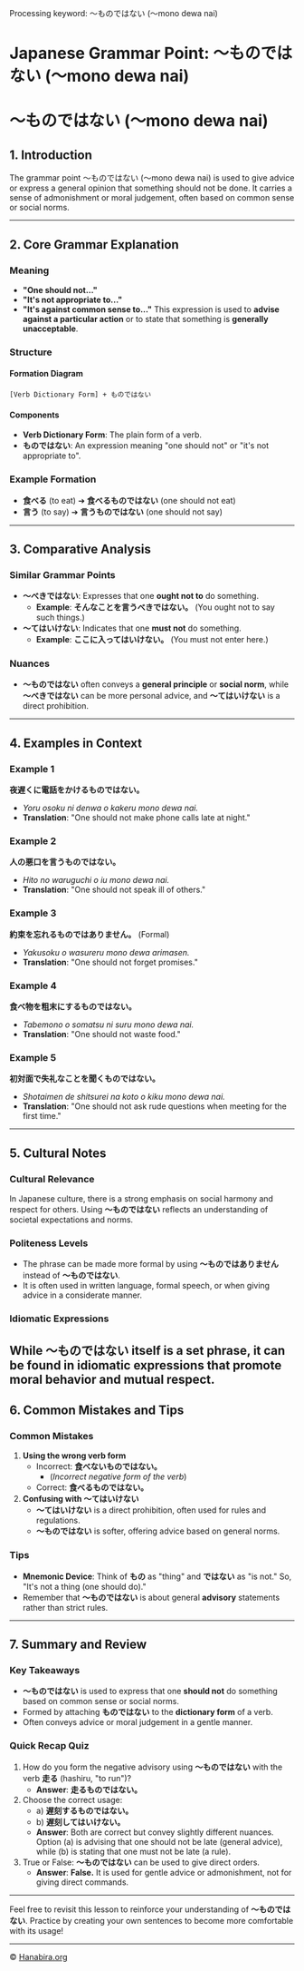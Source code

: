 Processing keyword: ～ものではない (〜mono dewa nai)
# Japanese Grammar Point: ～ものではない (〜mono dewa nai)
# ～ものではない (〜mono dewa nai)
## 1. Introduction
The grammar point ～ものではない (〜mono dewa nai) is used to give advice or express a general opinion that something should not be done. It carries a sense of admonishment or moral judgement, often based on common sense or social norms.

---
## 2. Core Grammar Explanation
### Meaning
- **"One should not..."**
- **"It's not appropriate to..."**
- **"It's against common sense to..."**
This expression is used to **advise against a particular action** or to state that something is **generally unacceptable**.
### Structure
#### Formation Diagram
```plaintext
[Verb Dictionary Form] + ものではない
```
#### Components
- **Verb Dictionary Form**: The plain form of a verb.
- **ものではない**: An expression meaning "one should not" or "it's not appropriate to".
### Example Formation
- **食べる** (to eat) ➔ **食べるものではない** (one should not eat)
- **言う** (to say) ➔ **言うものではない** (one should not say)
---
## 3. Comparative Analysis
### Similar Grammar Points
- **～べきではない**: Expresses that one **ought not to** do something.
  - **Example**: **そんなことを言うべきではない。** (You ought not to say such things.)
- **～てはいけない**: Indicates that one **must not** do something.
  - **Example**: **ここに入ってはいけない。** (You must not enter here.)
### Nuances
- **～ものではない** often conveys a **general principle** or **social norm**, while **～べきではない** can be more personal advice, and **～てはいけない** is a direct prohibition.
---
## 4. Examples in Context
### Example 1
**夜遅くに電話をかけるものではない。**
- *Yoru osoku ni denwa o kakeru mono dewa nai.*
- **Translation**: "One should not make phone calls late at night."
### Example 2
**人の悪口を言うものではない。**
- *Hito no waruguchi o iu mono dewa nai.*
- **Translation**: "One should not speak ill of others."
### Example 3
**約束を忘れるものではありません。** (Formal)
- *Yakusoku o wasureru mono dewa arimasen.*
- **Translation**: "One should not forget promises."
### Example 4
**食べ物を粗末にするものではない。**
- *Tabemono o somatsu ni suru mono dewa nai.*
- **Translation**: "One should not waste food."
### Example 5
**初対面で失礼なことを聞くものではない。**
- *Shotaimen de shitsurei na koto o kiku mono dewa nai.*
- **Translation**: "One should not ask rude questions when meeting for the first time."
---
## 5. Cultural Notes
### Cultural Relevance
In Japanese culture, there is a strong emphasis on social harmony and respect for others. Using **～ものではない** reflects an understanding of societal expectations and norms.
### Politeness Levels
- The phrase can be made more formal by using **～ものではありません** instead of **～ものではない**.
- It is often used in written language, formal speech, or when giving advice in a considerate manner.
### Idiomatic Expressions
While **～ものではない** itself is a set phrase, it can be found in idiomatic expressions that promote moral behavior and mutual respect.
---
## 6. Common Mistakes and Tips
### Common Mistakes
1. **Using the wrong verb form**
   - Incorrect: **食べないものではない。**
     - (*Incorrect negative form of the verb*)
   - Correct: **食べるものではない。**
2. **Confusing with ～てはいけない**
   - **～てはいけない** is a direct prohibition, often used for rules and regulations.
   - **～ものではない** is softer, offering advice based on general norms.
### Tips
- **Mnemonic Device**: Think of **もの** as "thing" and **ではない** as "is not." So, "It's not a thing (one should do)."
- Remember that **～ものではない** is about general **advisory** statements rather than strict rules.
---
## 7. Summary and Review
### Key Takeaways
- **～ものではない** is used to express that one **should not** do something based on common sense or social norms.
- Formed by attaching **ものではない** to the **dictionary form** of a verb.
- Often conveys advice or moral judgement in a gentle manner.
### Quick Recap Quiz
1. How do you form the negative advisory using **～ものではない** with the verb **走る** (hashiru, "to run")?
   - **Answer**: **走るものではない。**
2. Choose the correct usage:
   - a) **遅刻するものではない。**
   - b) **遅刻してはいけない。**
   - **Answer**: Both are correct but convey slightly different nuances. Option (a) is advising that one should not be late (general advice), while (b) is stating that one must not be late (a rule).
3. True or False: **～ものではない** can be used to give direct orders.
   - **Answer**: **False.** It is used for gentle advice or admonishment, not for giving direct commands.
---
Feel free to revisit this lesson to reinforce your understanding of **～ものではない**. Practice by creating your own sentences to become more comfortable with its usage!


---

© [Hanabira.org](https://hanabira.org)
